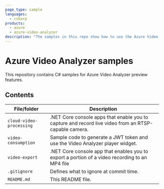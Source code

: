 ```yaml
---
page_type: sample
languages:
  - csharp
products:
  - azure
  - azure-video-analyzer
description: "The samples in this repo show how to use the Azure Video Analyzer preview features in the cloud."  
---
```


# Azure Video Analyzer samples

This repository contains C# samples for Azure Video Analyzer preview features.

## Contents

| File/folder       | Description                                |
|----------------------|--------------------------------------------|
| `cloud-video-processing`                | .NET Core console apps that enable you to capture and record live video from an RTSP-capable camera.  |
| `video-consumption`            | Sample code to generate a JWT token and use the Video Analyzer player widget.                |
| `video-export`           |  .NET Core console app that enables you to export a portion of a video recording to an MP4 file  |                     |
| `.gitignore`         | Defines what to ignore at commit time.     |
| `README.md`          | This README file. |

